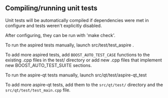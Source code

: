 Compiling/running unit tests
------------------------------------

Unit tests will be automatically compiled if dependencies were met in configure
and tests weren't explicitly disabled.

After configuring, they can be run with 'make check'.

To run the aspired tests manually, launch src/test/test_aspire .

To add more aspired tests, add `BOOST_AUTO_TEST_CASE` functions to the existing
.cpp files in the test/ directory or add new .cpp files that
implement new BOOST_AUTO_TEST_SUITE sections.

To run the aspire-qt tests manually, launch src/qt/test/aspire-qt_test

To add more aspire-qt tests, add them to the `src/qt/test/` directory and
the `src/qt/test/test_main.cpp` file.
